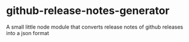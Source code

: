 # github-release-notes-generator
A small little node module that converts release notes of github releases into a json format
